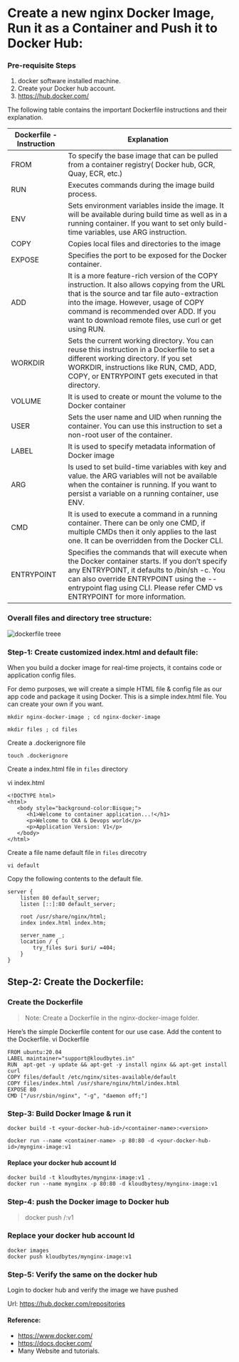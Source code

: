 
# Create a new nginx Docker Image, Run it as a Container and Push it to Docker Hub:

### Pre-requisite Steps
1.  docker software installed  machine.
2.  Create your Docker hub account.
3.  https://hub.docker.com/

The following table contains the important Dockerfile instructions and their explanation.

|Dockerfile - Instruction |	Explanation|
--------------------------|-----------|
|FROM|	To specify the base image that can be pulled from a container registry( Docker hub, GCR, Quay, ECR, etc.)|
|RUN|	Executes commands during the image build process.|
|ENV|	Sets environment variables inside the image. It will be available during build time as well as in a running container. If you want to set only build-time variables, use ARG instruction.|
|COPY|	Copies local files and directories to the image|
|EXPOSE|	Specifies the port to be exposed for the Docker container.
|ADD|	It is a more feature-rich version of the COPY instruction. It also allows copying from the URL that is the source and tar file auto-extraction into the image. However, usage of COPY command is recommended over ADD. If you want to download remote files, use curl or get using RUN.|
|WORKDIR|	Sets the current working directory. You can reuse this instruction in a Dockerfile to set a different working directory. If you set WORKDIR, instructions like RUN, CMD, ADD, COPY, or ENTRYPOINT gets executed in that directory.|
|VOLUME|	It is used to create or mount the volume to the Docker container|
|USER|	Sets the user name and UID when running the container. You can use this instruction to set a non-root user of the container.|
|LABEL|	It is used to specify metadata information of Docker image|
|ARG|	Is used to set build-time variables with key and value. the ARG variables will not be available when the container is running. If you want to persist a variable on a running container, use ENV.|
|CMD|	It is used to execute a command in a running container. There can be only one CMD, if multiple CMDs then it only applies to the last one. It can be overridden from the Docker CLI.|
|ENTRYPOINT|	Specifies the commands that will execute when the Docker container starts. If you don’t specify any ENTRYPOINT, it defaults to /bin/sh -c. You can also override ENTRYPOINT using the --entrypoint flag using CLI. Please refer CMD vs ENTRYPOINT for more information.|

### Overall files and directory tree structure: 
![dockerfile treee](https://github.com/kloudbytes/certified-kubernetes-administator/blob/main/images/dockerfile-tree.png)

### Step-1: Create customized index.html and default file:

When you build a docker image for real-time projects, it contains code or application config files.

For demo purposes, we will create a simple HTML file & config file as our app code and package it using Docker. This is a simple index.html file. You can create your own if you want.

```
mkdir nginx-docker-image ; cd nginx-docker-image

mkdir files ; cd files
```

Create a .dockerignore file
```
touch .dockerignore
```

Create a index.html file in `files` directory

vi index.html
```
<!DOCTYPE html>
<html>
   <body style="background-color:Bisque;">
      <h1>Welcome to container application...!</h1>
      <p>Welcome to CKA & Devops world</p>
      <p>Application Version: V1</p>
   </body>
</html>
```

Create a file name default file in `files` direcotry 

```
vi default
```

Copy the following contents to the default file.
```
server {
    listen 80 default_server;
    listen [::]:80 default_server;
    
    root /usr/share/nginx/html;
    index index.html index.htm;

    server_name _;
    location / {
        try_files $uri $uri/ =404;
    }
}
```

## Step-2: Create the Dockerfile:

### Create the Dockerfile

> Note:  Create a Dockerfile in the nginx-docker-image folder.

Here’s the simple Dockerfile content for our use case. Add the content to the Dockerfile.
vi Dockerfile
```
FROM ubuntu:20.04  
LABEL maintainer="support@kloudbytes.in"
RUN  apt-get -y update && apt-get -y install nginx && apt-get install curl
COPY files/default /etc/nginx/sites-available/default
COPY files/index.html /usr/share/nginx/html/index.html
EXPOSE 80
CMD ["/usr/sbin/nginx", "-g", "daemon off;"]
```

### Step-3: Build Docker Image & run it

`docker build -t <your-docker-hub-id>/<container-name>:<version>`

`docker run --name <container-name> -p 80:80 -d <your-docker-hub-id>/mynginx-image:v1`

#### Replace your docker hub account Id
```
docker build -t kloudbytes/mynginx-image:v1 .
docker run --name mynginx -p 80:80 -d kloudbytesy/mynginx-image:v1
```

### Step-4: push the Docker image to Docker hub

> docker push <your-docker-hub-id>/<your-image-name>:v1

### Replace your docker hub account Id

````
docker images
docker push kloudbytes/mynginx-image:v1

````

###  Step-5: Verify the same on the docker hub

Login to docker hub and verify the image we have pushed

Url: https://hub.docker.com/repositories


#### Reference:
* https://www.docker.com/
* https://docs.docker.com/
* Many Website and tutorials.
